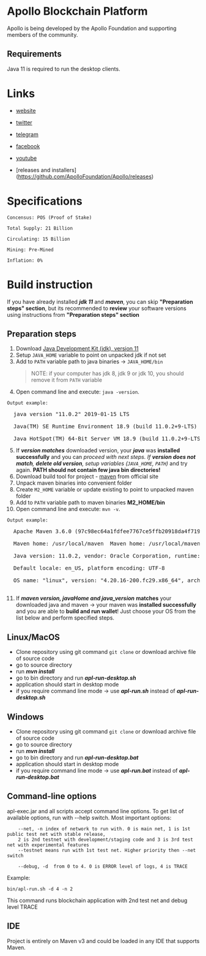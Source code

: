 # Apollo Blockchain Platform 

Apollo is being developed by the Apollo Foundation and supporting members of the community.


## Requirements
Java 11 is required to run the desktop clients.

# Links #
- [website](https://Apollocurrency.com)
- [twitter](https://Twitter.com/Apollocurrency)
- [telegram](https://T.me/apollocommunity)
- [facebook](https://www.facebook.com/Apolloprivacycoin)
- [youtube](https://www.youtube.com/channel/UCZbB3PAUlkSKuBYEMG-l_CQ)

- [releases and installers] (https://github.com/ApolloFoundation/Apollo/releases)

# Specifications #


    Concensus: POS (Proof of Stake)
    
    Total Supply: 21 Billion
    
    Circulating: 15 Billion
    
    Mining: Pre-Mined
    
    Inflation: 0%

# Build instruction #

If you have already installed ___jdk 11___ and ___maven___, you can skip __"Preparation steps" section__, but its recommended to __review__ 
your software versions using instructions from __"Preparation steps" section__

## Preparation steps ##
   1. Download [Java Development Kit (jdk), version 11](https://www.oracle.com/technetwork/java/javase/downloads/jdk11-downloads-5066655.html)
   2. Setup `JAVA_HOME` variable to point on unpacked jdk if not set
   3. Add to `PATH` variable path to java binaries -> `JAVA_HOME/bin`
      > NOTE: if your computer has jdk 8, jdk 9 or jdk 10, you should remove it from `PATH` variable
   4. Open command line and execute: `java -version`. 
        
    Output example: 
<pre>
  java version "11.0.2" 2019-01-15 LTS<br>
  Java(TM) SE Runtime Environment 18.9 (build 11.0.2+9-LTS)<br>
  Java HotSpot(TM) 64-Bit Server VM 18.9 (build 11.0.2+9-LTS, mixed mode)
</pre>

   5. If ___version matches___ downloaded version, your ___java___ was __installed successfully__ and you can __proceed with next steps_. If __version
   does not
   match__,
   ___delete old version___, _setup
    variables_ (`JAVA_HOME`, `PATH`)_ and try again. __PATH should not contain few java bin directories!__
   6. Download build tool for project - [maven](http://maven.apache.org/download.cgi) from official site
   7. Unpack maven binaries into convenient folder
   8. Create `M2_HOME` variable or update existing to point to unpacked maven folder
   9. Add to `PATH` variable path to maven binaries __M2_HOME/bin__
   10. Open command line and execute: `mvn -v`. 
   
    Output example:
<pre>
  Apache Maven 3.6.0 (97c98ec64a1fdfee7767ce5ffb20918da4f719f3; 2018-10-24T21:41:47+03:00)<br>
  Maven home: /usr/local/maven  Maven home: /usr/local/maven<br>
  Java version: 11.0.2, vendor: Oracle Corporation, runtime: /usr/java/jdk-11.0.2<br>
  Default locale: en_US, platform encoding: UTF-8<br>
  OS name: "linux", version: "4.20.16-200.fc29.x86_64", arch: "amd64", family: "unix"<br>
</pre>
   11. If ___maven version, javaHome and java_version___ __matches__ your downloaded java and maven -> your maven was __installed successfully__ and
   you are able to __build and run wallet__! Just choose your OS from the list below and perform specified steps.

## Linux/MacOS
   * Clone repository using git command `git clone` or download archive file of source code
   * go to source directory
   * run ___mvn install___ 
   * go to bin directory and run ___apl-run-desktop.sh___ 
   * application should start in desktop mode
   * if you require command line mode -> use ___apl-run.sh___ instead of ___apl-run-desktop.sh___

## Windows
   * Clone repository using git command `git clone` or download archive file of source code
   * go to source directory
   * run ___mvn install___ 
   * go to bin directory and run ___apl-run-desktop.bat___
   * application should start in desktop mode
   * if you require command line mode -> use ___apl-run.bat___ instead of ___apl-run-desktop.bat___

## Command-line options

apl-exec.jar and all scripts accept command line options. To get list of available options, run with --help switch.
Most important options:

        --net, -n index of network to run with. 0 is main net, 1 is 1st public test net with stable release,
        2 is 2nd testnet with development/staging code and 3 is 3rd test net with experimental features
        --testnet means run with 1st test net. Higher priority then --net switch

        --debug, -d  from 0 to 4. 0 is ERROR level of logs, 4 is TRACE

Example:

    bin/apl-run.sh -d 4 -n 2

This command runs blockchain application with 2nd test net and debug level TRACE

## IDE

Project is entirely on Maven v3 and could be loaded in any IDE that supports Maven.
